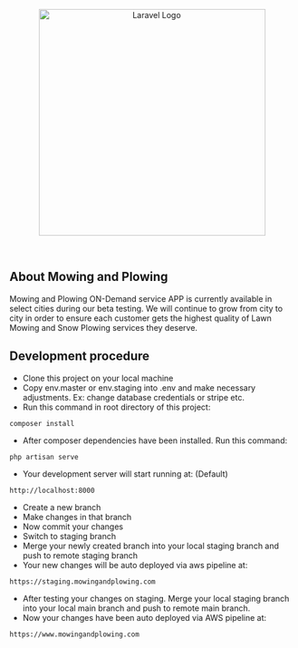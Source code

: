 <p align="center"><a href="https://mowingandplowing.com" target="_blank"><img src="https://mowingandplowing.com/assets/images/logo/logo.png" width="400" alt="Laravel Logo"></a></p>

<br>

## About Mowing and Plowing

Mowing and Plowing ON-Demand service APP is currently available in select cities during our beta testing. We will continue to grow from city to city in order to ensure each customer gets the highest quality of Lawn Mowing and Snow Plowing services they deserve. 

## Development procedure

- Clone this project on your local machine
- Copy env.master or env.staging into .env and make necessary adjustments. Ex: change database credentials or stripe etc.
- Run this command in root directory of this project:
```
composer install
```
- After composer dependencies have been installed. Run this command:
```
php artisan serve
```
- Your development server will start running at: (Default)
```
http://localhost:8000
```
- Create a new branch
- Make changes in that branch
- Now commit your changes
- Switch to staging branch
- Merge your newly created branch into your local staging branch and push to remote staging branch
- Your new changes will be auto deployed via aws pipeline at:
```
https://staging.mowingandplowing.com
```
- After testing your changes on staging. Merge your local staging branch into your local main branch and push to remote main branch.
- Now your changes have been auto deployed via AWS pipeline at:
```
https://www.mowingandplowing.com
```
